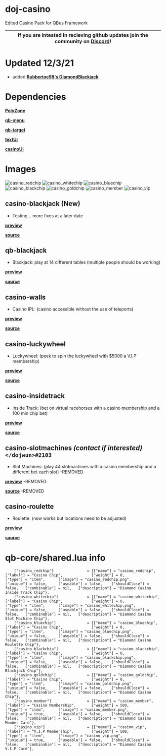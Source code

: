 # doj-casino 

Edited Casino Pack for QBus Framework

| If you are intested in recieving github updates join the community on **[Discord](https://discord.gg/NVsaunpesE)**! |
|----|


# Updated 12/3/21
- added **[Rubbertoe98's DiamondBlackjack](https://github.com/rubbertoe98/DiamondBlackjack)**


# Dependencies
**[PolyZone](https://github.com/mkafrin/PolyZone)** 

**[qb-menu](https://github.com/qbcore-framework/qb-menu)**

**[qb-target](https://github.com/BerkieBb/qb-target)** 

**[textUi](https://github.com/dojwun/textUi)**

**[casinoUi](https://github.com/dojwun/casinoUi)**

# Images
![casino_redchip](https://i.imgur.com/JBjBg0n.png)
![casino_whitechip](https://i.imgur.com/1nWyXiI.png)
![casino_bluechip](https://i.imgur.com/pOi0vc5.png)
![casino_blackchip](https://i.imgur.com/9z2b6ga.png)
![casino_goldchip](https://i.imgur.com/7NPjx6H.png)
![casino_member](https://i.imgur.com/SOxFphs.png)
![casino_vip](https://i.imgur.com/nBvSini.png)


## casino-blackjack (New)
- Testing... more fixes at a later date

**[preview](https://streamable.com/rfjiol)**

**[source](https://github.com/rubbertoe98/DiamondBlackjack)**

## qb-blackjack
- Blackjack: play at 14 different tables  (multiple people should be working)

**[preview](https://streamable.com/jpabhl)**

**[source](https://github.com/Xinerki/kgv-blackjack)**

## casino-walls
- Casino IPL: (casino accessible without the use of teleports)

**[preview](https://streamable.com/jem98k)**

**[source](https://forum.cfx.re/t/cayo-perico-casino-dlc-ipl-loader/2099391)**

## casino-luckywheel
- Luckywheel: (peek to spin the luckywheel with $5000 a V.I.P membership)

**[preview](https://streamable.com/ucv48w)**

**[source](https://github.com/Sn0wBiT/esx_tpnrp_luckywheel)**

## casino-insidetrack
- Inside Track: (bet on virtual racehorses with a casino membership and a 100 min chip bet)
 
**[preview](https://streamable.com/m5eyk)**

**[source](https://github.com/MRV6/mp_insidetrack)**

## casino-slotmachines *(contact if interested)* ```</dojwun>#2103```
- Slot Machines: (play 44 slotmachines with a casino membership and a different bet each slot) -REMOVED

**[preview](https://streamable.com/5xwkki)** -REMOVED

**[source](https://forum.cfx.re/t/qb-casino-slots-machine-with-sounds/4766305)** -REMOVED

## casino-roulette
- Roulette: (now works but locations need to be adjusted)

**[preview](https://streamable.com/85vjqc)**

**[source](https://forum.cfx.re/t/standalone-paid-aquiver-casino-roulette/2925508)**


# qb-core/shared.lua info
```
	["casino_redchip"] 				 = {["name"] = "casino_redchip", 			 ["label"] = "Casino Chip", 			["weight"] = 0, 		["type"] = "item", 		["image"] = "casino_redchip.png", 				["unique"] = false, 	["useable"] = false, 	["shouldClose"] = false,   ["combinable"] = nil,   ["description"] = "Diamond Casino Inside Track Chip"}, 
	["casino_whitechip"] 			 = {["name"] = "casino_whitechip", 			 ["label"] = "Casino Chip", 			["weight"] = 0, 		["type"] = "item", 		["image"] = "casino_whitechip.png", 			["unique"] = false, 	["useable"] = false, 	["shouldClose"] = false,   ["combinable"] = nil,   ["description"] = "Diamond Casino Slot Machine Chip"},
	["casino_bluechip"] 			 = {["name"] = "casino_bluechip", 			 ["label"] = "Casino Chip", 			["weight"] = 0, 		["type"] = "item", 		["image"] = "casino_bluechip.png", 				["unique"] = false, 	["useable"] = false, 	["shouldClose"] = false,   ["combinable"] = nil,   ["description"] = "Diamond Casino Roulette Chip"},
	["casino_blackchip"] 			 = {["name"] = "casino_blackchip", 			 ["label"] = "Casino Chip", 			["weight"] = 0, 		["type"] = "item", 		["image"] = "casino_blackchip.png", 			["unique"] = false, 	["useable"] = false, 	["shouldClose"] = false,   ["combinable"] = nil,   ["description"] = "Diamond Casino Blackjack Chip"},
	["casino_goldchip"] 			 = {["name"] = "casino_goldchip", 			 ["label"] = "Casino Chip", 			["weight"] = 0, 		["type"] = "item", 		["image"] = "casino_goldchip.png", 				["unique"] = false, 	["useable"] = false, 	["shouldClose"] = false,   ["combinable"] = nil,   ["description"] = "Diamond Casino Chip"},
	["casino_member"] 				 = {["name"] = "casino_member", 			 ["label"] = "Casino Membership", 		["weight"] = 500, 		["type"] = "item", 		["image"] = "casino_member.png", 				["unique"] = true, 		["useable"] = false, 	["shouldClose"] = false,   ["combinable"] = nil,   ["description"] = "Diamond Casino Member Card"},
	["casino_vip"] 					 = {["name"] = "casino_vip", 			 	 ["label"] = "V.I.P Membership", 		["weight"] = 500, 		["type"] = "item", 		["image"] = "casino_vip.png", 				    ["unique"] = true, 		["useable"] = false, 	["shouldClose"] = false,   ["combinable"] = nil,   ["description"] = "Diamond Casino V.I.P Card"},
```  
